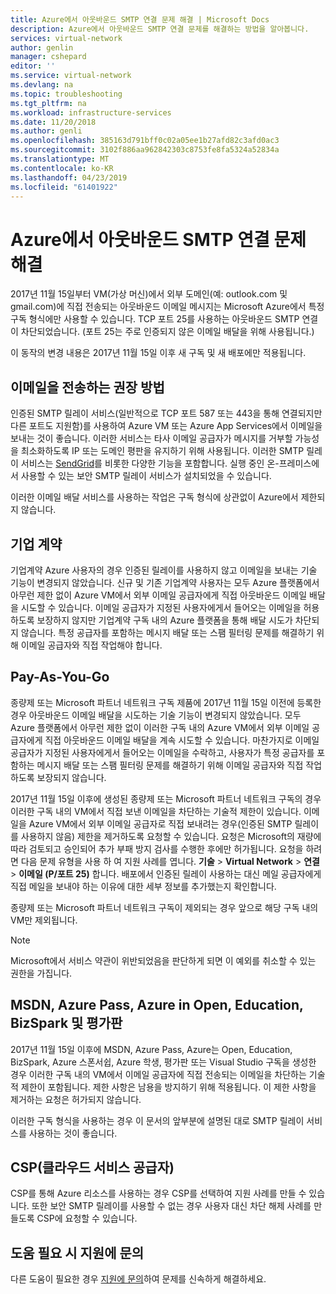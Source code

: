 ```yaml
---
title: Azure에서 아웃바운드 SMTP 연결 문제 해결 | Microsoft Docs
description: Azure에서 아웃바운드 SMTP 연결 문제를 해결하는 방법을 알아봅니다.
services: virtual-network
author: genlin
manager: cshepard
editor: ''
ms.service: virtual-network
ms.devlang: na
ms.topic: troubleshooting
ms.tgt_pltfrm: na
ms.workload: infrastructure-services
ms.date: 11/20/2018
ms.author: genli
ms.openlocfilehash: 385163d791bff0c02a05ee1b27afd82c3afd0ac3
ms.sourcegitcommit: 3102f886aa962842303c8753fe8fa5324a52834a
ms.translationtype: MT
ms.contentlocale: ko-KR
ms.lasthandoff: 04/23/2019
ms.locfileid: "61401922"
---
```

# <a name="troubleshoot-outbound-smtp-connectivity-issues-in-azure"></a>Azure에서 아웃바운드 SMTP 연결 문제 해결

2017년 11월 15일부터 VM(가상 머신)에서 외부 도메인(예: outlook.com 및 gmail.com)에 직접 전송되는 아웃바운드 이메일 메시지는 Microsoft Azure에서 특정 구독 형식에만 사용할 수 있습니다. TCP 포트 25를 사용하는 아웃바운드 SMTP 연결이 차단되었습니다. (포트 25는 주로 인증되지 않은 이메일 배달을 위해 사용됩니다.)

이 동작의 변경 내용은 2017년 11월 15일 이후 새 구독 및 새 배포에만 적용됩니다.

## <a name="recommended-method-of-sending-email"></a>이메일을 전송하는 권장 방법
인증된 SMTP 릴레이 서비스(일반적으로 TCP 포트 587 또는 443을 통해 연결되지만 다른 포트도 지원함)를 사용하여 Azure VM 또는 Azure App Services에서 이메일을 보내는 것이 좋습니다. 이러한 서비스는 타사 이메일 공급자가 메시지를 거부할 가능성을 최소화하도록 IP 또는 도메인 평판을 유지하기 위해 사용됩니다. 이러한 SMTP 릴레이 서비스는 [SendGrid](https://sendgrid.com/partners/azure/)를 비롯한 다양한 기능을 포함합니다. 실행 중인 온-프레미스에서 사용할 수 있는 보안 SMTP 릴레이 서비스가 설치되었을 수 있습니다.

이러한 이메일 배달 서비스를 사용하는 작업은 구독 형식에 상관없이 Azure에서 제한되지 않습니다.

## <a name="enterprise-agreement"></a>기업 계약
기업계약 Azure 사용자의 경우 인증된 릴레이를 사용하지 않고 이메일을 보내는 기술 기능이 변경되지 않았습니다. 신규 및 기존 기업계약 사용자는 모두 Azure 플랫폼에서 아무런 제한 없이 Azure VM에서 외부 이메일 공급자에게 직접 아웃바운드 이메일 배달을 시도할 수 있습니다. 이메일 공급자가 지정된 사용자에게서 들어오는 이메일을 허용하도록 보장하지 않지만 기업계약 구독 내의 Azure 플랫폼을 통해 배달 시도가 차단되지 않습니다. 특정 공급자를 포함하는 메시지 배달 또는 스팸 필터링 문제를 해결하기 위해 이메일 공급자와 직접 작업해야 합니다.

## <a name="pay-as-you-go"></a>Pay-As-You-Go
종량제 또는 Microsoft 파트너 네트워크 구독 제품에 2017년 11월 15일 이전에 등록한 경우 아웃바운드 이메일 배달을 시도하는 기술 기능이 변경되지 않았습니다. 모두 Azure 플랫폼에서 아무런 제한 없이 이러한 구독 내의 Azure VM에서 외부 이메일 공급자에게 직접 아웃바운드 이메일 배달을 계속 시도할 수 있습니다. 마찬가지로 이메일 공급자가 지정된 사용자에게서 들어오는 이메일을 수락하고, 사용자가 특정 공급자를 포함하는 메시지 배달 또는 스팸 필터링 문제를 해결하기 위해 이메일 공급자와 직접 작업하도록 보장되지 않습니다.

2017년 11월 15일 이후에 생성된 종량제 또는 Microsoft 파트너 네트워크 구독의 경우 이러한 구독 내의 VM에서 직접 보낸 이메일을 차단하는 기술적 제한이 있습니다. 이메일을 Azure VM에서 외부 이메일 공급자로 직접 보내려는 경우(인증된 SMTP 릴레이를 사용하지 않음) 제한을 제거하도록 요청할 수 있습니다. 요청은 Microsoft의 재량에 따라 검토되고 승인되어 추가 부패 방지 검사를 수행한 후에만 허가됩니다. 요청을 하려면 다음 문제 유형을 사용 하 여 지원 사례를 엽니다. **기술** > **Virtual Network** > **연결** > **이메일 (P/포트 25)** 합니다. 배포에서 인증된 릴레이 사용하는 대신 메일 공급자에게 직접 메일을 보내야 하는 이유에 대한 세부 정보를 추가했는지 확인합니다.

종량제 또는 Microsoft 파트너 네트워크 구독이 제외되는 경우 앞으로 해당 구독 내의 VM만 제외됩니다.

> [!NOTE]
> Microsoft에서 서비스 약관이 위반되었음을 판단하게 되면 이 예외를 취소할 수 있는 권한을 가집니다.

## <a name="msdn-azure-pass-azure-in-open-education-bizspark-and-free-trial"></a>MSDN, Azure Pass, Azure in Open, Education, BizSpark 및 평가판
2017년 11월 15일 이후에 MSDN, Azure Pass, Azure는 Open, Education, BizSpark, Azure 스폰서쉽, Azure 학생, 평가판 또는 Visual Studio 구독을 생성한 경우 이러한 구독 내의 VM에서 이메일 공급자에 직접 전송되는 이메일을 차단하는 기술적 제한이 포함됩니다. 제한 사항은 남용을 방지하기 위해 적용됩니다. 이 제한 사항을 제거하는 요청은 허가되지 않습니다.

이러한 구독 형식을 사용하는 경우 이 문서의 앞부분에 설명된 대로 SMTP 릴레이 서비스를 사용하는 것이 좋습니다.

## <a name="cloud-service-provider-csp"></a>CSP(클라우드 서비스 공급자)

CSP를 통해 Azure 리소스를 사용하는 경우 CSP를 선택하여 지원 사례를 만들 수 있습니다. 또한 보안 SMTP 릴레이를 사용할 수 없는 경우 사용자 대신 차단 해제 사례를 만들도록 CSP에 요청할 수 있습니다.

## <a name="need-help-contact-support"></a>도움 필요 시 지원에 문의

다른 도움이 필요한 경우 [지원에 문의](https://portal.azure.com/?#blade/Microsoft_Azure_Support/HelpAndSupportBlade)하여 문제를 신속하게 해결하세요.
